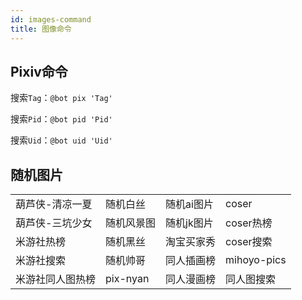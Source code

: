 ```yaml
---
id: images-command
title: 图像命令
---
```


## Pixiv命令
搜索`Tag`：`@bot pix 'Tag'`

搜索`Pid`：`@bot pid 'Pid'`

搜索`Uid`：`@bot uid 'Uid'`

## 随机图片
|||||
|---|---|---|---|
|葫芦侠-清凉一夏|随机白丝|随机ai图片|coser|
|葫芦侠-三坑少女|随机风景图|随机jk图片|coser热榜|
|米游社热榜|随机黑丝|淘宝买家秀|coser搜索|
|米游社搜索|随机帅哥|同人插画榜|mihoyo-pics|
|米游社同人图热榜|pix-nyan|同人漫画榜|同人图搜索|

